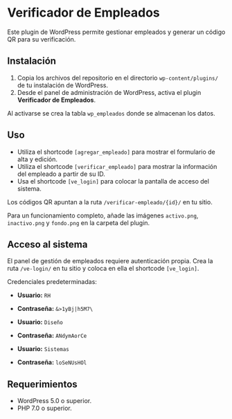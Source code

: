 # Verificador de Empleados

Este plugin de WordPress permite gestionar empleados y generar un código QR para su verificación.

## Instalación
1. Copia los archivos del repositorio en el directorio `wp-content/plugins/` de tu instalación de WordPress.
2. Desde el panel de administración de WordPress, activa el plugin **Verificador de Empleados**.

Al activarse se crea la tabla `wp_empleados` donde se almacenan los datos.

## Uso
- Utiliza el shortcode `[agregar_empleado]` para mostrar el formulario de alta y edición.
- Utiliza el shortcode `[verificar_empleado]` para mostrar la información del empleado a partir de su ID.
- Usa el shortcode `[ve_login]` para colocar la pantalla de acceso del sistema.

Los códigos QR apuntan a la ruta `/verificar-empleado/{id}/` en tu sitio.

Para un funcionamiento completo, añade las imágenes `activo.png`, `inactivo.png` y `fondo.png` en la carpeta del plugin.

## Acceso al sistema

El panel de gestión de empleados requiere autenticación propia. Crea la ruta `/ve-login/` en tu sitio y coloca en ella el shortcode `[ve_login]`.

Credenciales predeterminadas:

- **Usuario:** `RH`
- **Contraseña:** `&>1yBj|h5M7\`

- **Usuario:** `Diseño`
- **Contraseña:** `ANdymAorCe`

- **Usuario:** `Sistemas`
- **Contraseña:** `loSeNUsHOl`

## Requerimientos
- WordPress 5.0 o superior.
- PHP 7.0 o superior.

